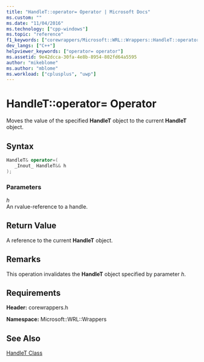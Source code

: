 ```yaml
---
title: "HandleT::operator= Operator | Microsoft Docs"
ms.custom: ""
ms.date: "11/04/2016"
ms.technology: ["cpp-windows"]
ms.topic: "reference"
f1_keywords: ["corewrappers/Microsoft::WRL::Wrappers::HandleT::operator="]
dev_langs: ["C++"]
helpviewer_keywords: ["operator= operator"]
ms.assetid: 9e42dcca-30fa-4e8b-8954-802fd64a5595
author: "mikeblome"
ms.author: "mblome"
ms.workload: ["cplusplus", "uwp"]
---
```

# HandleT::operator= Operator

Moves the value of the specified **HandleT** object to the current **HandleT** object.

## Syntax

```cpp
HandleT& operator=(
   _Inout_ HandleT&& h
);
```

### Parameters

*h*  
An rvalue-reference to a handle.

## Return Value

A reference to the current **HandleT** object.

## Remarks

This operation invalidates the **HandleT** object specified by parameter *h*.

## Requirements

**Header:** corewrappers.h

**Namespace:** Microsoft::WRL::Wrappers

## See Also

[HandleT Class](../windows/handlet-class.md)